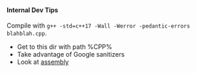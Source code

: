 #### Internal Dev Tips
Compile with `g++ -std=c++17 -Wall -Werror -pedantic-errors blahblah.cpp`.
* Get to this dir with path %CPP%
* Take advantage of Google sanitizers
* Look at [assembly](https://godbolt.org/)
